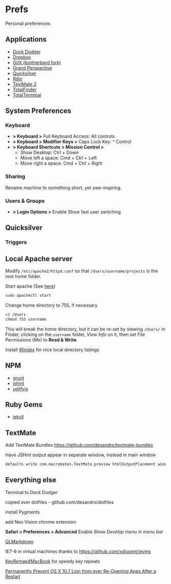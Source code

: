 # Prefs

Personal preferences

## Applications

+ [Dock Dodger](http://foggynoggin.com/dockdodger)
+ [Dropbox](http://www.dropbox.com)
+ [GitX (brotherbard fork)](https://github.com/brotherbard/gitx/downloads)
+ [Grand Perspective](http://grandperspectiv.sourceforge.net/)
+ [Quicksilver](http://qsapp.com/)
+ [Rdio](http://www.rdio.com/apps/)
+ [TextMate 2](http://macromates.com/)
+ [TotalFinder](http://totalfinder.binaryage.com/)
+ [TotalTerminal](http://totalterminal.binaryage.com/)

## System Preferences

### Keyboard

+ **> Keyboard >** Full Keyboard Access: All controls
+ **> Keyboard > Modifier Keys >** Caps Lock Key: ^ Control
+ **> Keyboard Shortcuts > Mission Control >**
  - Show Desktop: Ctrl + Down
  - Move left a space: Cmd + Ctrl + Left
  - Move right a space: Cmd + Ctrl + Right

### Sharing

Rename machine to something short, yet awe-inspring.

### Users & Groups

+ **> Login Options >** Enable Show fast user switching

## Quicksilver

### Triggers


## Local Apache server

Modify `/etc/apache2/httpd.conf` so that `/Users/username/projects` is the root home folder.

Start apache (See [here](http://maestric.com/doc/mac/apache_php_mysql_snow_leopard))

``` bash
sudo apachectl start
```

Change home directory to 755, if necessary

``` bash
cd /Users
chmod 755 username
```

This will break the home directory, but it can be re-set by viewing `/Users/` in Finder, clicking on the `username` folder, _View Info_ on it, then set File Permissions (Me) to **Read & Write**.

Install [Windex](https://github.com/desandro/windex) for nice local directory listings

## NPM

+ [grunt](https://github.com/cowboy/grunt)
+ [jshint](https://github.com/jshint/node-jshint/)
+ [uglifyjs](https://github.com/mishoo/uglifyjs)

## Ruby Gems

+ [jekyll](https://github.com/mojombo/jekyll)

## TextMate

Add TextMate Bundles https://github.com/desandro/textmate-bundles

Have JSHint output appear in separate window, instead in main window

``` bash
defaults write com.macromates.TextMate.preview htmlOutputPlacement window
```

## Everything else


Terminal to Dock Dodger

copied over dotfiles - github.com/desandro/dotfiles

install Pygments
  
add Neo Vision chrome extension

**Safari > Preferences > Advanced** Enable _Show Develop menu in menu bar_

[QLMarkdown](https://github.com/toland/qlmarkdown)

IE7-9 in virtual machines thanks to https://github.com/xdissent/ievms

[KeyRemap4MacBook](http://pqrs.org/macosx/keyremap4macbook/) for speedy key repeats

[Permanently Prevent OS X 10.7 Lion from ever Re-Opening Apps After a Restart](http://www.mikeindustries.com/blog/archive/2012/03/how-to-permanently-prevent-os-x-10.7-lion-from-ever-re-opening-apps-after-a-restart)
